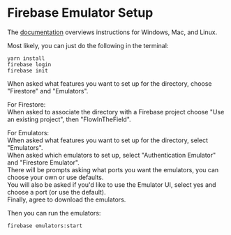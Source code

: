 # Firebase Emulator Setup

The [documentation](https://firebase.google.com/docs/cli#install_the_firebase_cli) overviews instructions
for Windows, Mac, and Linux.

Most likely, you can just do the following in the terminal:
```
yarn install
firebase login
firebase init
```
When asked what features you want to set up for the directory, choose "Firestore" and "Emulators".

For Firestore: \
When asked to associate the directory with a Firebase project choose "Use an existing project", then "FlowInTheField".

For Emulators: \
When asked what features you want to set up for the directory, select "Emulators". \
When asked which emulators to set up, select "Authentication Emulator" and "Firestore Emulator". \
There will be prompts asking what ports you want the emulators, you can choose your own or use defaults. \
You will also be asked if you'd like to use the Emulator UI, select yes and choose a port (or use the default). \
Finally, agree to download the emulators.

Then you can run the emulators:
```
firebase emulators:start
```








